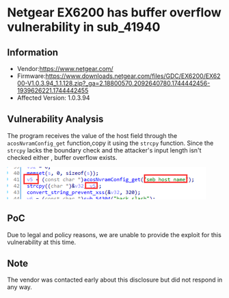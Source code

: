 # Netgear EX6200 has  buffer overflow vulnerability  in sub_41940



## Information

- Vendor:https://www.netgear.com/
- Firmware:https://www.downloads.netgear.com/files/GDC/EX6200/EX6200-V1.0.3.94_1.1.128.zip?_ga=2.18800570.2092640780.1744442456-1939626221.1744442455
- Affected Version: 1.0.3.94



## Vulnerability Analysis

The program receives the value of the host field through the `acosNvramConfig_get` function,copy it using the `strcpy` function. Since the `strcpy` lacks the boundary check and the attacker's input length isn't checked either , buffer overflow exists.

![code](code.png)

## PoC

 Due to legal and policy reasons, we are unable to provide the exploit for this  vulnerability at this time.



##  Note

The vendor was contacted early about this disclosure but did not respond in any  way.


